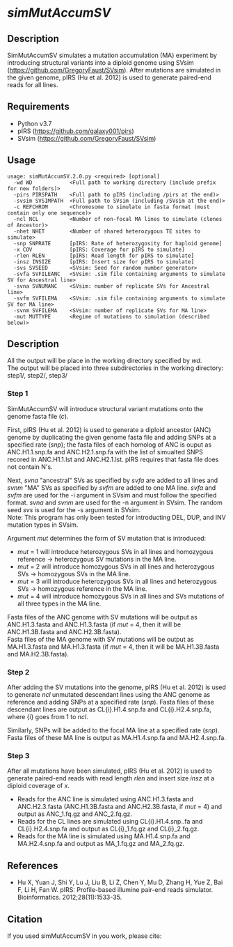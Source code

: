 # *simMutAccumSV*

## Description
SimMutAccumSV simulates a mutation accumulation (MA) experiment by introducing structural variants into a diploid genome using SVsim (https://github.com/GregoryFaust/SVsim). After mutations are simulated in the given genome, pIRS (Hu et al. 2012) is used to generate paired-end reads for all lines.

## Requirements
- Python v3.7
- pIRS (https://github.com/galaxy001/pirs)
- SVsim (https://github.com/GregoryFaust/SVsim)


## Usage

```
usage: simMutAccumSV.2.0.py <required> [optional] 
  -wd WD            <Full path to working directory (include prefix for new folders)>
  -pirs PIRSPATH    <Full path to pIRS (including /pirs at the end)>
  -svsim SVSIMPATH  <Full path to SVsim (including /SVsim at the end)>
  -c REFCHROM       <Chromosome to simulate in fasta format (must contain only one sequence)>
  -ncl NCL          <Number of non-focal MA lines to simulate (clones of Ancestor)>
  -nhet NHET        <Number of shared heterozygous TE sites to simulate>
  -snp SNPRATE      [pIRS: Rate of heterozygosity for haploid genome]
  -x COV            [pIRS: Coverage for pIRS to simulate]
  -rlen RLEN        [pIRS: Read length for pIRS to simulate]
  -insz INSIZE      [pIRS: Insert size for pIRS to simulate]
  -svs SVSEED       <SVsim: Seed for random number generator>
  -svfa SVFILEANC   <SVsim: .sim file containing arguments to simulate SV for Ancestral line>
  -svna SVNUMANC    <SVsim: number of replicate SVs for Ancestral line>
  -svfm SVFILEMA    <SVsim: .sim file containing arguments to simulate SV for MA line>
  -svnm SVFILEMA    <SVsim: number of replicate SVs for MA line>
  -mut MUTTYPE      <Regime of mutations to simulation (described below)> 

```
## Description
All the output will be place in the working directory specified by <em>wd</em>.  
The output will be placed into three subdirectories in the working directory: step1/, step2/, step3/

### Step 1
SimMutAccumSV will introduce structural variant mutations onto the genome fasta file (<em>c</em>).

First, pIRS (Hu et al. 2012) is used to generate a diploid ancestor (ANC) genome by duplicating the given genome fasta file and adding SNPs at a specified rate (<em>snp</em>); the fasta files of each homolog of ANC is ouput as ANC.H1.1.snp.fa and ANC.H2.1.snp.fa with the list of simualted SNPS recored in ANC.H1.1.lst and ANC.H2.1.lst.
pIRS requires that fasta file does not contain N's. 


Next, <em>svna</em> "ancestral" SVs as specified by <em>svfa</em> are added to all lines and <em>svnm</em> "MA" SVs as specified by <em>svfm</em> are added to one MA line. <em>svfa</em> and <em>svfm</em> are used for the -i argument in SVsim and must follow the specified format. <em>svna</em> and <em>svnm</em> are used for the -n argument in SVsim. The random seed <em>svs</em> is used for the -s argument in SVsim.  
Note: This program has only been tested for introducting DEL, DUP, and INV mutation types in SVsim.


Argument <em>mut</em> determines the form of SV mutation that is introduced: 
* <em>mut</em> = 1 will introduce heterozygous SVs in all lines and homozygous reference -> heterozygous SV mutations in the MA line.
* <em>mut</em> = 2 will introduce homozygous SVs in all lines and heterozygous SVs -> homozygous SVs in the MA line.
* <em>mut</em> = 3 will introduce heterozygous SVs in all lines and heterozygous SVs -> homozygous reference in the MA line.
* <em>mut</em> = 4 will introduce homozygous SVs in all lines and SVs mutations of all three types in the MA line.


Fasta files of the ANC genome with SV mutations will be output as ANC.H1.3.fasta and ANC.H1.3.fasta (if <em>mut</em> = 4, then it will be ANC.H1.3B.fasta and ANC.H2.3B.fasta).  
Fasta files of the MA genome with SV mutations will be output as MA.H1.3.fasta and MA.H1.3.fasta (if <em>mut</em> = 4, then it will be MA.H1.3B.fasta and MA.H2.3B.fasta).


### Step 2
After adding the SV mutations into the genome, pIRS (Hu et al. 2012) is used to generate <em>ncl</em> unmutated descendant lines using the ANC genome as reference and adding SNPs at a specified rate (<em>snp</em>). Fasta files of these descendant lines are output as CL{i}.H1.4.snp.fa and CL{i}.H2.4.snp.fa, where {i} goes from 1 to <em>ncl</em>.


Similarly, SNPs will be added to the focal MA line at a specified rate (<em>snp</em>). Fasta files of these MA line is output as MA.H1.4.snp.fa and MA.H2.4.snp.fa.

### Step 3
After all mutations have been simulated, pIRS (Hu et al. 2012) is used to generate paired-end reads with read length <em>rlen</em> and insert size <em>insz</em> at a diploid coverage of <em>x</em>.
* Reads for the ANC line is simulated using ANC.H1.3.fasta and ANC.H2.3.fasta (ANC.H1.3B.fasta and ANC.H2.3B.fasta, if <em>mut</em> = 4) and output as ANC_1.fq.gz and ANC_2.fq.gz.
* Reads for the CL lines are simulated using CL{i}.H1.4.snp..fa and CL{i}.H2.4.snp.fa and output as CL{i}_1.fq.gz and CL{i}_2.fq.gz.
* Reads for the MA line is simulated using MA.H1.4.snp.fa and MA.H2.4.snp.fa and output as MA_1.fq.gz and MA_2.fq.gz.

## References
- Hu X, Yuan J, Shi Y, Lu J, Liu B, Li Z, Chen Y, Mu D, Zhang H, Yue Z, Bai F, Li H, Fan W. pIRS: Profile-based illumine pair-end reads simulator. Bioinformatics. 2012;28(11):1533-35.

## Citation
If you used simMutAccumSV in you work, please cite:
